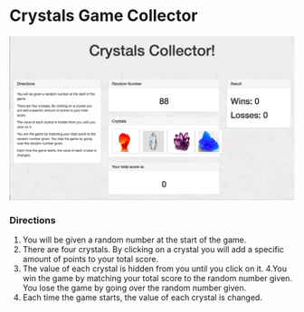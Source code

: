 # Crystals Game Collector

![Crystals_Collector](images/Crystals_Collector.png)

### Directions
1. You will be given a random number at the start of the game.
2. There are four crystals.  By clicking on a crystal you will add a specific amount of points to your total score.
3. The value of each crystal is hidden from you until you click on it.
4.You win the game by matching your total score to the random number given.  You lose the game by going over the random number given.
5. Each time the game starts, the value of each crystal is changed.

